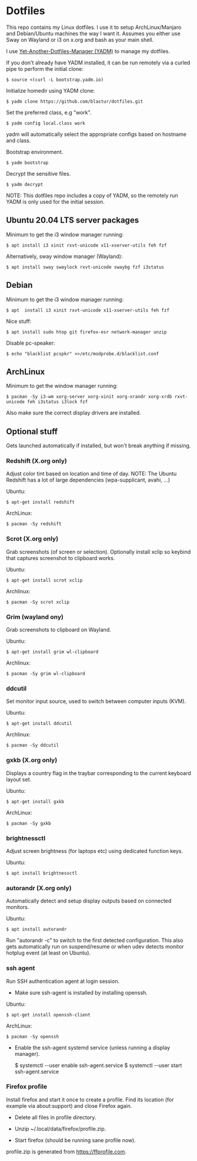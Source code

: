 # Dotfiles

This repo contains my Linux dotfiles. I use it to setup ArchLinux/Manjaro
and Debian/Ubuntu machines the way I want it. Assumes you either use Sway
on Wayland or i3 on x.org and bash as your main shell.

I use [Yet-Another-Dotfiles-Manager (YADM)](https://yadm.io) to manage my
dotfiles.

If you don't already have YADM installed, it can be run remotely via a curled
pipe to perform the initial clone:

    $ source <(curl -L bootstrap.yadm.io)

Initialize homedir using YADM clone:

    $ yadm clone https://github.com/blastur/dotfiles.git

Set the preferred class, e.g "work".

    $ yadm config local.class work

yadm will automatically select the appropriate configs based on hostname
and class.

Bootstrap environment.

    $ yadm bootstrap

Decrypt the sensitive files.

	$ yadm decrypt

NOTE: This dotfiles repo includes a copy of YADM, so the remotely run YADM is
only used for the initial session.

## Ubuntu 20.04 LTS server packages

Minimum to get the i3 window manager running:

    $ apt install i3 xinit rxvt-unicode x11-xserver-utils feh fzf

Alternatively, sway window manager (Wayland):

    $ apt install sway swaylock rxvt-unicode swaybg fzf i3status

## Debian

Minimum to get the i3 window manager running:

    $ apt  install i3 xinit rxvt-unicode x11-xserver-utils feh fzf

Nice stuff:

    $ apt install sudo htop git firefox-esr network-manager unzip

Disable pc-speaker:

    $ echo "blacklist pcspkr" >>/etc/modprobe.d/blacklist.conf

## ArchLinux

Minimum to get the window manager running:

    $ pacman -Sy i3-wm xorg-server xorg-xinit xorg-xrandr xorg-xrdb rxvt-unicode feh i3status i3lock fzf

Also make sure the correct display drivers are installed.

## Optional stuff

Gets launched automatically if installed, but won't break anything if missing.

### Redshift (X.org only)

Adjust color tint based on location and time of day. NOTE: The Ubuntu Redshift
has a lot of large dependencies (wpa-supplicant, avahi, ...)

Ubuntu:

    $ apt-get install redshift

ArchLinux:

    $ pacman -Sy redshift

### Scrot (X.org only)

Grab screenshots (of screen or selection). Optionally install xclip so keybind
that captures screenshot to clipboard works.

Ubuntu:

    $ apt-get install scrot xclip

Archlinux:

    $ pacman -Sy scrot xclip

### Grim (wayland ony)

Grab screenshots to clipboard on Wayland.

Ubuntu:

    $ apt-get install grim wl-clipboard

Archlinux:

    $ pacman -Sy grim wl-clipboard

### ddcutil

Set monitor input source, used to switch between computer inputs (KVM).

Ubuntu:

    $ apt-get install ddcutil

Archlinux:

    $ pacman -Sy ddcutil

### gxkb (X.org only)

Displays a country flag in the traybar corresponding to the current keyboard
layout set.

Ubuntu:

    $ apt-get install gxkb

ArchLinux:

    $ pacman -Sy gxkb

### brightnessctl

Adjust screen brightness (for laptops etc) using dedicated function keys.

Ubuntu:

    $ apt install brightnessctl

### autorandr (X.org only)

Automatically detect and setup display outputs based on connected monitors.

Ubuntu:

    $ apt install autorandr

Run "autorandr -c" to switch to the first detected configuration. This also
gets automatically run on suspend/resume or when udev detects monitor hotplug
event (at least on Ubuntu).

### ssh agent

Run SSH authentication agent at login session.

* Make sure ssh-agent is installed by installing openssh.

Ubuntu:

    $ apt-get install openssh-client

ArchLinux:

    $ pacman -Sy openssh

* Enable the ssh-agent systemd service (unless running a display manager).

    $ systemctl --user enable ssh-agent.service
    $ systemctl --user start ssh-agent.service


### Firefox profile

Install firefox and start it once to create a profile. Find its
location (for example via about:support) and close Firefox again.

* Delete all files in profile directory.

* Unzip ~/.local/data/firefox/profile.zip.

* Start firefox (should be running sane profile now).

profile.zip is generated from https://ffprofile.com.
